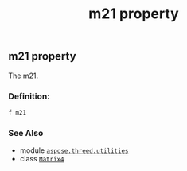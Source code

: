 ﻿---
title: m21 property
second_title: Aspose.3D for Python via .NET API References
description: 
type: docs
weight: 250
url: /python-net/aspose.threed.utilities/matrix4/m21/
is_root: false
---

## m21 property


The m21.
### Definition:
```python
f m21 
```

### See Also
* module [`aspose.threed.utilities`](../../)
* class [`Matrix4`](/3d/python-net/aspose.threed.utilities/matrix4)
